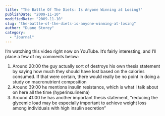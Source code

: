 ```yaml
---
title: "The Battle Of The Diets: Is Anyone Winning at Losing?"
publishDate: "2009-11-10"
modifiedDate: "2009-11-10"
slug: "the-battle-of-the-diets-is-anyone-winning-at-losing"
author: "Duane Storey"
category:
  - "Journal"
---
```


I’m watching this video right now on YouTube. It’s fairly interesting, and I’ll place a few of my comments below:

1. Around 20:00 the guy actually sort of destroys his own thesis statement by saying how much they should have lost based on the calories consumed. If that were certain, there would really be no point in doing a study on macronutrient composition
2. Around 39:00 he mentions insulin resistance, which is what I talk about on here all the time (hyperinsulinema)
3. Around 41:00 he has another important thesis statement, “reducing the glycemic load may be especially important to achieve weight loss among individuals with high insulin secretion”
